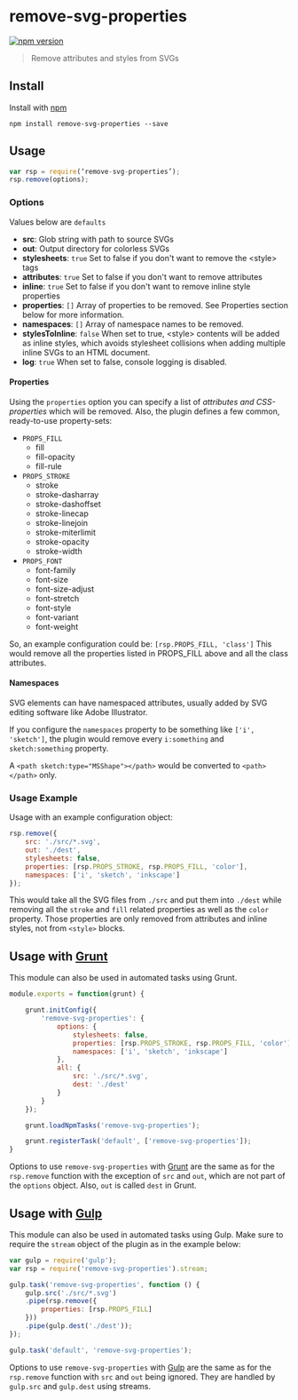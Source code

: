 # remove-svg-properties

[![npm version](https://badge.fury.io/js/remove-svg-properties.svg)](http://badge.fury.io/js/remove-svg-properties)

> Remove attributes and styles from SVGs

## Install

Install with [npm](https://npmjs.org/package/remove-svg-properties)

```
npm install remove-svg-properties --save
```

## Usage

```javascript
var rsp = require(‘remove-svg-properties’);
rsp.remove(options);
```

### Options

Values below are `defaults`

- **src**: Glob string with path to source SVGs
- **out**: Output directory for colorless SVGs
- **stylesheets**: `true` Set to false if you don't want to remove the &lt;style&gt; tags
- **attributes**: `true` Set to false if you don't want to remove attributes
- **inline**: `true` Set to false if you don't want to remove inline style properties
- **properties**: `[]` Array of properties to be removed. See Properties section below for more information.
- **namespaces**: `[]` Array of namespace names to be removed.
- **stylesToInline**: `false` When set to true, &lt;style&gt; contents will be added as inline styles, which avoids stylesheet collisions when adding multiple inline SVGs to an HTML document.
- **log**: `true` When set to false, console logging is disabled.

#### Properties

Using the `properties` option you can specify a list of *attributes and CSS-properties* which will be removed.
Also, the plugin defines a few common, ready-to-use property-sets:
- `PROPS_FILL`
  - fill
  - fill-opacity
  - fill-rule
- `PROPS_STROKE`
  - stroke
  - stroke-dasharray
  - stroke-dashoffset
  - stroke-linecap
  - stroke-linejoin
  - stroke-miterlimit
  - stroke-opacity
  - stroke-width
- `PROPS_FONT`
  - font-family
  - font-size
  - font-size-adjust
  - font-stretch
  - font-style
  - font-variant
  - font-weight

So, an example configuration could be: `[rsp.PROPS_FILL, 'class']`
This would remove all the properties listed in PROPS_FILL above and all the class attributes.

#### Namespaces

SVG elements can have namespaced attributes, usually added by SVG editing software like Adobe Illustrator.

If you configure the `namespaces` property to be something like `['i', 'sketch']`, the plugin
would remove every `i:something` and `sketch:something` property.

A `<path sketch:type="MSShape"></path>` would be converted to `<path></path>` only.

### Usage Example

Usage with an example configuration object:
```javascript
rsp.remove({
    src: './src/*.svg',
    out: './dest',
    stylesheets: false,
    properties: [rsp.PROPS_STROKE, rsp.PROPS_FILL, 'color'],
    namespaces: ['i', 'sketch', 'inkscape']
});
```

This would take all the SVG files from `./src` and put them into `./dest` while removing all the `stroke` and `fill` related properties as well as the `color` property. Those properties are only removed from attributes and inline styles, not from `<style>` blocks.

## Usage with [Grunt](http://gruntjs.com)

This module can also be used in automated tasks using Grunt.

```javascript
module.exports = function(grunt) {

    grunt.initConfig({
        'remove-svg-properties': {
            options: {
                stylesheets: false,
                properties: [rsp.PROPS_STROKE, rsp.PROPS_FILL, 'color'],
                namespaces: ['i', 'sketch', 'inkscape']
            },
            all: {
                src: './src/*.svg',
                dest: './dest'
            }
        }
    });

    grunt.loadNpmTasks('remove-svg-properties');

    grunt.registerTask('default', ['remove-svg-properties']);
}
```

Options to use `remove-svg-properties` with [Grunt](http://gruntjs.com) are the same as for the `rsp.remove` function with the exception of `src` and `out`, which are not part of the `options` object. Also, `out` is called `dest` in Grunt.

## Usage with [Gulp](http://gulpjs.com/)

This module can also be used in automated tasks using Gulp. Make sure to require the `stream` object of the plugin as in the example below:

```javascript
var gulp = require('gulp');
var rsp = require('remove-svg-properties').stream;

gulp.task('remove-svg-properties', function () {
    gulp.src('./src/*.svg')
    .pipe(rsp.remove({
        properties: [rsp.PROPS_FILL]
    }))
    .pipe(gulp.dest('./dest'));
});

gulp.task('default', 'remove-svg-properties');

```

Options to use `remove-svg-properties` with [Gulp](http://gulpjs.com/) are the same as for the `rsp.remove` function with `src` and `out` being ignored. They are handled by `gulp.src` and `gulp.dest` using streams.
